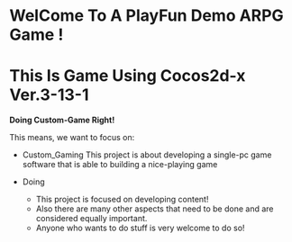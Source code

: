 # WelCome To A PlayFun Demo ARPG Game !

# This Is Game Using Cocos2d-x Ver.3-13-1

  **Doing Custom-Game Right!**
  
This means, we want to focus on:

* Custom_Gaming
    This project is about developing a single-pc game software that is able to
    building a nice-playing game

* Doing
  * This project is focused on developing content!
  * Also there are many other aspects that need to be done and are
    considered equally important.
  * Anyone who wants to do stuff is very welcome to do so!